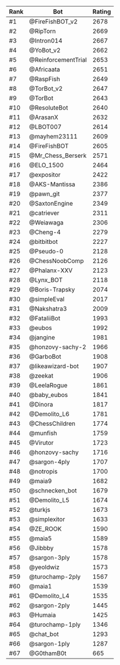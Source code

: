 Rank|Bot|Rating
---|---|---
#1|@FireFishBOT_v2|2678
#2|@RipTorn|2669
#3|@Intron014|2667
#4|@YoBot_v2|2662
#5|@ReinforcementTrial|2653
#6|@Africaata|2651
#7|@RaspFish|2649
#8|@TorBot_v2|2647
#9|@TorBot|2643
#10|@ResoluteBot|2640
#11|@ArasanX|2632
#12|@LBOT007|2614
#13|@mayhem23111|2609
#14|@FireFishBOT|2605
#15|@Mr_Chess_Berserk|2571
#16|@ELO_1500|2464
#17|@expositor|2422
#18|@AKS-Mantissa|2386
#19|@pawn_git|2377
#20|@SaxtonEngine|2349
#21|@catriever|2311
#22|@Weiawaga|2306
#23|@Cheng-4|2279
#24|@bitbitbot|2227
#25|@Pseudo-0|2128
#26|@ChessNoobComp|2126
#27|@Phalanx-XXV|2123
#28|@Lynx_BOT|2118
#29|@Boris-Trapsky|2074
#30|@simpleEval|2017
#31|@Nakshatra3|2009
#32|@FataliiBot|1993
#33|@eubos|1992
#34|@jangine|1981
#35|@honzovy-sachy-2|1966
#36|@GarboBot|1908
#37|@likeawizard-bot|1907
#38|@zeekat|1906
#39|@LeelaRogue|1861
#40|@baby_eubos|1841
#41|@Dinora|1817
#42|@Demolito_L6|1781
#43|@ChessChildren|1774
#44|@munfish|1759
#45|@Virutor|1723
#46|@honzovy-sachy|1716
#47|@sargon-4ply|1707
#48|@notropis|1700
#49|@maia9|1682
#50|@schnecken_bot|1679
#51|@Demolito_L5|1674
#52|@turkjs|1673
#53|@simplexitor|1633
#54|@ZE_ROOK|1590
#55|@maia5|1589
#56|@Jibbby|1578
#57|@sargon-3ply|1578
#58|@yeoldwiz|1573
#59|@turochamp-2ply|1567
#60|@maia1|1539
#61|@Demolito_L4|1535
#62|@sargon-2ply|1445
#63|@Humaia|1425
#64|@turochamp-1ply|1346
#65|@chat_bot|1293
#66|@sargon-1ply|1287
#67|@G0thamB0t|665
